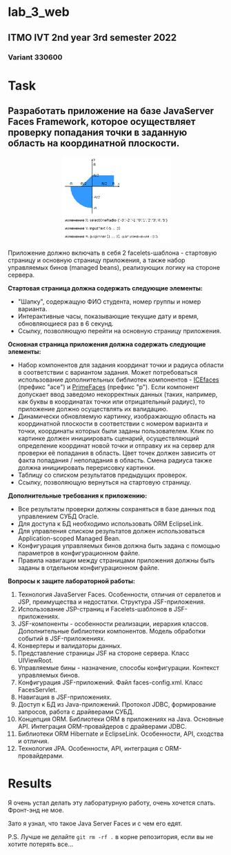 # lab_3_web

## ITMO IVT 2nd year 3rd semester 2022

### Variant 330600

# Task

## Разработать приложение на базе JavaServer Faces Framework, которое осуществляет проверку попадания точки в заданную область на координатной плоскости.

<img src="./areas.png"
        alt="Picture" 
        width="50%" 
        height="50%" 
        style="display: block; margin: 0 auto" />


Приложение должно включать в себя 2 facelets-шаблона - стартовую страницу и основную страницу приложения, а также набор управляемых бинов (managed beans), реализующих логику на стороне сервера.

**Стартовая страница должна содержать следующие элементы:**

-   "Шапку", содержащую ФИО студента, номер группы и номер варианта.
-   Интерактивные часы, показывающие текущие дату и время, обновляющиеся раз в 6 секунд.
-   Ссылку, позволяющую перейти на основную страницу приложения.

**Основная страница приложения должна содержать следующие элементы:**

-   Набор компонентов для задания координат точки и радиуса области в соответствии с вариантом задания. Может потребоваться использование дополнительных библиотек компонентов -  [ICEfaces](http://www.icesoft.org/java/projects/ICEfaces/overview.jsf)  (префикс "ace") и  [PrimeFaces](http://www.primefaces.org/)  (префикс "p"). Если компонент допускает ввод заведомо некорректных данных (таких, например, как буквы в координатах точки или отрицательный радиус), то приложение должно осуществлять их валидацию.
-   Динамически обновляемую картинку, изображающую область на координатной плоскости в соответствии с номером варианта и точки, координаты которых были заданы пользователем. Клик по картинке должен инициировать сценарий, осуществляющий определение координат новой точки и отправку их на сервер для проверки её попадания в область. Цвет точек должен зависить от факта попадания / непопадания в область. Смена радиуса также должна инициировать перерисовку картинки.
-   Таблицу со списком результатов предыдущих проверок.
-   Ссылку, позволяющую вернуться на стартовую страницу.

**Дополнительные требования к приложению:**

-   Все результаты проверки должны сохраняться в базе данных под управлением СУБД Oracle.
-   Для доступа к БД необходимо использовать ORM EclipseLink.
-   Для управления списком результатов должен использоваться Application-scoped Managed Bean.
-   Конфигурация управляемых бинов должна быть задана с помощью параметров в конфигурационном файле.
-   Правила навигации между страницами приложения должны быть заданы в отдельном конфигурационном файле.

**Вопросы к защите лабораторной работы:**

1.  Технология JavaServer Faces. Особенности, отличия от сервлетов и JSP, преимущества и недостатки. Структура JSF-приложения.
2.  Использование JSP-страниц и Facelets-шаблонов в JSF-приложениях.
3.  JSF-компоненты - особенности реализации, иерархия классов. Дополнительные библиотеки компонентов. Модель обработки событий в JSF-приложениях.
4.  Конвертеры и валидаторы данных.
5.  Представление страницы JSF на стороне сервера. Класс UIViewRoot.
6.  Управляемые бины - назначение, способы конфигурации. Контекст управляемых бинов.
7.  Конфигурация JSF-приложений. Файл faces-config.xml. Класс FacesServlet.
8.  Навигация в JSF-приложениях.
9.  Доступ к БД из Java-приложений. Протокол JDBC, формирование запросов, работа с драйверами СУБД.
10.  Концепция ORM. Библиотеки ORM в приложениях на Java. Основные API. Интеграция ORM-провайдеров с драйверами JDBC.
11.  Библиотеки ORM Hibernate и EclipseLink. Особенности, API, сходства и отличия.
12.  Технология JPA. Особенности, API, интеграция с ORM-провайдерами.

# Results

Я очень устал делать эту лаборатурную работу, очень хочется спать. Фронт-энд не мое.

Зато я узнал, что такое Java Server Faces и с чем его едят.

P.S. Лучше не делайте  ` git rm -rf . ` в корне репозитория, если вы не хотите потерять все...
